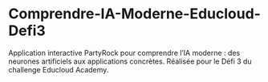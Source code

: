 # Comprendre-IA-Moderne-Educloud-Defi3
Application interactive PartyRock pour comprendre l’IA moderne : des neurones artificiels aux applications concrètes. Réalisée pour le Défi 3 du challenge Educloud Academy.
